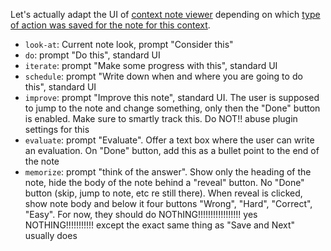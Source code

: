 Let's actually adapt the UI of [context note viewer](src/modals/contextNoteViewerModal.ts) depending on which [type of action was saved for the note for this context](src/types.ts).


- `look-at`: Current note look, prompt "Consider this"
- `do`: prompt "Do this", standard UI
- `iterate`: prompt "Make some progress with this", standard UI
- `schedule`: prompt "Write down when and where you are going to do this", standard UI
- `improve`: prompt "Improve this note", standard UI. The user is supposed to jump to the note and change something, only then the "Done" button is enabled. Make sure to smartly track this. Do NOT!! abuse plugin settings for this
- `evaluate`: prompt "Evaluate". Offer a text box where the user can write an evaluation. On "Done" button, add this as a bullet point to the end of the note
- `memorize`: prompt "think of the answer". Show only the heading of the note, hide the body of the note behind a "reveal" button. No "Done" button (skip, jump to note, etc re still there). When reveal is clicked, show note body and below it four buttons "Wrong", "Hard", "Correct", "Easy". For now, they should do NOThING!!!!!!!!!!!!!!!!! yes NOTHING!!!!!!!!!!! except the exact same thing as "Save and Next" usually does